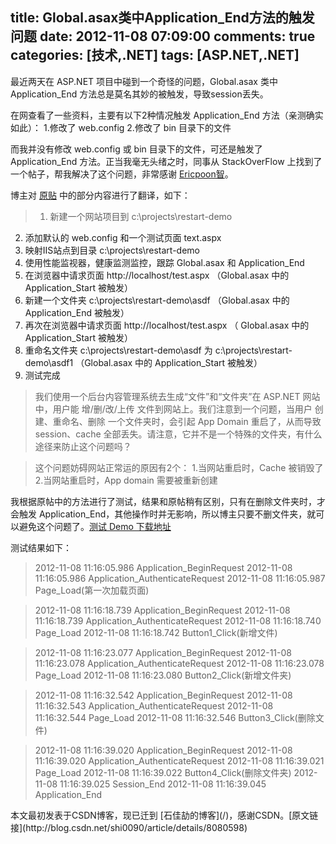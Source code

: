 title: Global.asax类中Application_End方法的触发问题
date: 2012-11-08 07:09:00
comments: true
categories: [技术,.NET]
tags: [ASP.NET,.NET]
---

最近两天在 ASP.NET 项目中碰到一个奇怪的问题，Global.asax 类中 Application_End 方法总是莫名其妙的被触发，导致session丢失。

在网查看了一些资料，主要有以下2种情况触发 Application_End 方法（亲测确实如此）：
1.修改了 web.config
2.修改了 bin 目录下的文件

而我并没有修改 web.config 或 bin 目录下的文件，可还是触发了 Application_End 方法。正当我毫无头绪之时，同事从 StackOverFlow 上找到了一个帖子，帮我解决了这个问题，非常感谢 [Ericpoon智](http://weibo.com/ericpoon2)。

博主对 [原贴](http://stackoverflow.com/questions/2248825/asp-net-restarts-when-a-folder-is-created-renamed-or-deleted) 中的部分内容进行了翻译，如下：

<!-- more --> 

> 1. 新建一个网站项目到 c:\projects\restart-demo
2. 添加默认的 web.config 和一个测试页面 text.aspx
3. 映射IIS站点到目录 c:\projects\restart-demo
4. 使用性能监视器，健康监测监控，跟踪 Global.asax 和 Application_End 
5. 在浏览器中请求页面 http://localhost/test.aspx （Global.asax 中的 Application_Start 被触发）
6. 新建一个文件夹 c:\projects\restart-demo\asdf （Global.asax 中的 Application_End 被触发）
7. 再次在浏览器中请求页面 http://localhost/test.aspx （ Global.asax 中的 Application_Start 被触发）
8. 重命名文件夹 c:\projects\restart-demo\asdf 为 c:\projects\restart-demo\asdf1 （Global.asax 中的 Application_Start 被触发）
9. 测试完成

> 我们使用一个后台内容管理系统去生成“文件”和“文件夹”在 ASP.NET 网站中，用户能 增/删/改/上传 文件到网站上。我们注意到一个问题，当用户 创建、重命名、删除 一个文件夹时，会引起 App Domain 重启了，从而导致 session、cache 全部丢失。请注意，它并不是一个特殊的文件夹，有什么途径来防止这个问题吗？

> 这个问题妨碍网站正常运的原因有2个：
1.当网站重启时，Cache 被销毁了
2.当网站重启时，App domain 需要被重新创建

我根据原帖中的方法进行了测试，结果和原帖稍有区别，只有在删除文件夹时，才会触发 Application_End，其他操作时并无影响，所以博主只要不删文件夹，就可以避免这个问题了。[测试 Demo 下载地址](http://pan.baidu.com/s/1hqD5UcO)  

测试结果如下：

> 2012-11-08 11:16:05.986 Application_BeginRequest
> 2012-11-08 11:16:05.986 Application_AuthenticateRequest
> 2012-11-08 11:16:05.987 Page_Load(第一次加载页面)

> 2012-11-08 11:16:18.739 Application_BeginRequest
> 2012-11-08 11:16:18.739 Application_AuthenticateRequest
> 2012-11-08 11:16:18.740 Page_Load
> 2012-11-08 11:16:18.742 Button1_Click(新增文件)

> 2012-11-08 11:16:23.077 Application_BeginRequest
> 2012-11-08 11:16:23.078 Application_AuthenticateRequest
> 2012-11-08 11:16:23.078 Page_Load
> 2012-11-08 11:16:23.080 Button2_Click(新增文件夹)

> 2012-11-08 11:16:32.542 Application_BeginRequest
> 2012-11-08 11:16:32.543 Application_AuthenticateRequest
> 2012-11-08 11:16:32.544 Page_Load
> 2012-11-08 11:16:32.546 Button3_Click(删除文件)

> 2012-11-08 11:16:39.020 Application_BeginRequest
> 2012-11-08 11:16:39.020 Application_AuthenticateRequest
> 2012-11-08 11:16:39.021 Page_Load
> 2012-11-08 11:16:39.022 Button4_Click(删除文件夹)
> 2012-11-08 11:16:39.025 Session_End
> 2012-11-08 11:16:39.045 Application_End

<div class="article-statement">
本文最初发表于CSDN博客，现已迁到 [石佳劼的博客](/)，感谢CSDN。[原文链接](http://blog.csdn.net/shi0090/article/details/8080598)
</div>